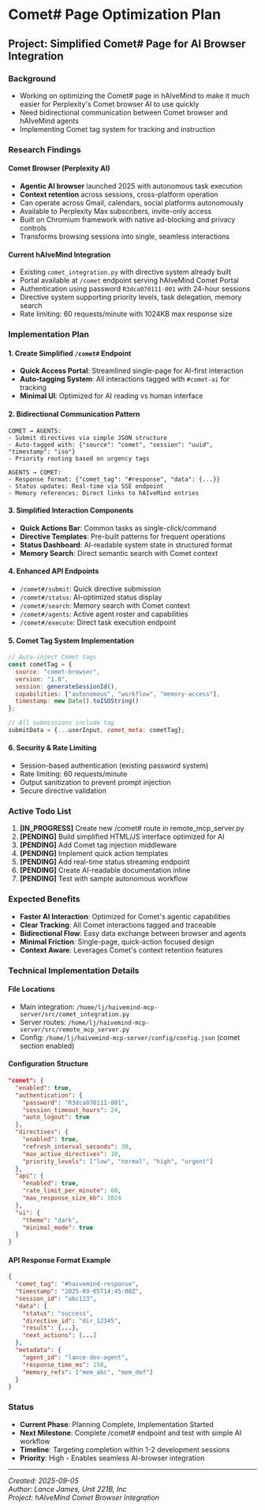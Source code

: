 # Comet# Page Optimization Plan

## Project: Simplified Comet# Page for AI Browser Integration

### Background
- Working on optimizing the Comet# page in hAIveMind to make it much easier for Perplexity's Comet browser AI to use quickly
- Need bidirectional communication between Comet browser and hAIveMind agents
- Implementing Comet tag system for tracking and instruction

### Research Findings

#### Comet Browser (Perplexity AI)
- **Agentic AI browser** launched 2025 with autonomous task execution
- **Context retention** across sessions, cross-platform operation
- Can operate across Gmail, calendars, social platforms autonomously
- Available to Perplexity Max subscribers, invite-only access
- Built on Chromium framework with native ad-blocking and privacy controls
- Transforms browsing sessions into single, seamless interactions

#### Current hAIveMind Integration
- Existing `comet_integration.py` with directive system already built
- Portal available at `/comet` endpoint serving hAIveMind Comet Portal
- Authentication using password `R3dca070111-001` with 24-hour sessions
- Directive system supporting priority levels, task delegation, memory search
- Rate limiting: 60 requests/minute with 1024KB max response size

### Implementation Plan

#### 1. Create Simplified `/comet#` Endpoint
- **Quick Access Portal**: Streamlined single-page for AI-first interaction
- **Auto-tagging System**: All interactions tagged with `#comet-ai` for tracking
- **Minimal UI**: Optimized for AI reading vs human interface

#### 2. Bidirectional Communication Pattern
```
COMET → AGENTS:
- Submit directives via simple JSON structure
- Auto-tagged with: {"source": "comet", "session": "uuid", "timestamp": "iso"}
- Priority routing based on urgency tags

AGENTS → COMET:
- Response format: {"comet_tag": "#response", "data": {...}}
- Status updates: Real-time via SSE endpoint
- Memory references: Direct links to hAIveMind entries
```

#### 3. Simplified Interaction Components
- **Quick Actions Bar**: Common tasks as single-click/command
- **Directive Templates**: Pre-built patterns for frequent operations
- **Status Dashboard**: AI-readable system state in structured format
- **Memory Search**: Direct semantic search with Comet context

#### 4. Enhanced API Endpoints
- `/comet#/submit`: Quick directive submission
- `/comet#/status`: AI-optimized status display
- `/comet#/search`: Memory search with Comet context
- `/comet#/agents`: Active agent roster and capabilities
- `/comet#/execute`: Direct task execution endpoint

#### 5. Comet Tag System Implementation
```javascript
// Auto-inject Comet tags
const cometTag = {
  source: "comet-browser",
  version: "1.0",
  session: generateSessionId(),
  capabilities: ["autonomous", "workflow", "memory-access"],
  timestamp: new Date().toISOString()
};

// All submissions include tag
submitData = {...userInput, comet_meta: cometTag};
```

#### 6. Security & Rate Limiting
- Session-based authentication (existing password system)
- Rate limiting: 60 requests/minute
- Output sanitization to prevent prompt injection
- Secure directive validation

### Active Todo List

1. **[IN_PROGRESS]** Create new /comet# route in remote_mcp_server.py
2. **[PENDING]** Build simplified HTML/JS interface optimized for AI
3. **[PENDING]** Add Comet tag injection middleware
4. **[PENDING]** Implement quick action templates
5. **[PENDING]** Add real-time status streaming endpoint
6. **[PENDING]** Create AI-readable documentation inline
7. **[PENDING]** Test with sample autonomous workflow

### Expected Benefits
- **Faster AI Interaction**: Optimized for Comet's agentic capabilities
- **Clear Tracking**: All Comet interactions tagged and traceable
- **Bidirectional Flow**: Easy data exchange between browser and agents
- **Minimal Friction**: Single-page, quick-action focused design
- **Context Aware**: Leverages Comet's context retention features

### Technical Implementation Details

#### File Locations
- Main integration: `/home/lj/haivemind-mcp-server/src/comet_integration.py`
- Server routes: `/home/lj/haivemind-mcp-server/src/remote_mcp_server.py`
- Config: `/home/lj/haivemind-mcp-server/config/config.json` (comet section enabled)

#### Configuration Structure
```json
"comet": {
  "enabled": true,
  "authentication": {
    "password": "R3dca070111-001",
    "session_timeout_hours": 24,
    "auto_logout": true
  },
  "directives": {
    "enabled": true,
    "refresh_interval_seconds": 30,
    "max_active_directives": 10,
    "priority_levels": ["low", "normal", "high", "urgent"]
  },
  "api": {
    "enabled": true,
    "rate_limit_per_minute": 60,
    "max_response_size_kb": 1024
  },
  "ui": {
    "theme": "dark",
    "minimal_mode": true
  }
}
```

#### API Response Format Example
```json
{
  "comet_tag": "#haivemind-response",
  "timestamp": "2025-09-05T14:45:00Z",
  "session_id": "abc123",
  "data": {
    "status": "success",
    "directive_id": "dir_12345",
    "result": {...},
    "next_actions": [...]
  },
  "metadata": {
    "agent_id": "lance-dev-agent",
    "response_time_ms": 150,
    "memory_refs": ["mem_abc", "mem_def"]
  }
}
```

### Status
- **Current Phase**: Planning Complete, Implementation Started
- **Next Milestone**: Complete /comet# endpoint and test with simple AI workflow
- **Timeline**: Targeting completion within 1-2 development sessions
- **Priority**: High - Enables seamless AI-browser integration

---

*Created: 2025-09-05*  
*Author: Lance James, Unit 221B, Inc*  
*Project: hAIveMind Comet Browser Integration*